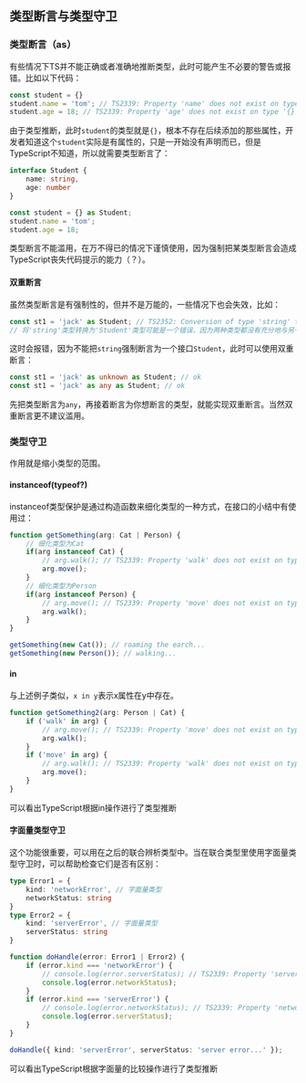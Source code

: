 ## 类型断言与类型守卫

### 类型断言（as）

有些情况下TS并不能正确或者准确地推断类型，此时可能产生不必要的警告或报错。比如以下代码：

```typescript
const student = {}
student.name = 'tom'; // TS2339: Property 'name' does not exist on type '{}'.
student.age = 18; // TS2339: Property 'age' does not exist on type '{}'.
```

由于类型推断，此时`student`的类型就是`{}`，根本不存在后续添加的那些属性，开发者知道这个`student`实际是有属性的，只是一开始没有声明而已，但是TypeScript不知道，所以就需要类型断言了：

```typescript
interface Student {
    name: string,
    age: number
}

const student = {} as Student;
student.name = 'tom';
student.age = 18; 
```

类型断言不能滥用，在万不得已的情况下谨慎使用，因为强制把某类型断言会造成TypeScript丧失代码提示的能力（？）。

#### 双重断言

虽然类型断言是有强制性的，但并不是万能的，一些情况下也会失效，比如：

```typescript
const st1 = 'jack' as Student; // TS2352: Conversion of type 'string' to type 'Student' may be a mistake because neither type sufficiently overlaps with the other. If this was intentional, convert the expression to 'unknown' first.
// 将'string'类型转换为'Student'类型可能是一个错误，因为两种类型都没有充分地与另一种类型重叠。如果这是故意的，首先将表达式转换为'unknown'。
```

这时会报错，因为不能把`string`强制断言为一个接口`Student`，此时可以使用双重断言：

```typescript
const st1 = 'jack' as unknown as Student; // ok
const st1 = 'jack' as any as Student; // ok
```

先把类型断言为`any`，再接着断言为你想断言的类型，就能实现双重断言。当然双重断言更不建议滥用。



### 类型守卫

作用就是缩小类型的范围。

#### instanceof(typeof?)

instanceof类型保护是通过构造函数来细化类型的一种方式，在接口的小结中有使用过：

```typescript
function getSomething(arg: Cat | Person) {
    // 细化类型为Cat
    if(arg instanceof Cat) {
        // arg.walk(); // TS2339: Property 'walk' does not exist on type 'Cat'.
        arg.move();
    }
    // 细化类型为Person
    if(arg instanceof Person) {
        // arg.move(); // TS2339: Property 'move' does not exist on type 'Person'.
        arg.walk();
    }
}

getSomething(new Cat()); // roaming the earch...
getSomething(new Person()); // walking...
```

#### in

与上述例子类似，`x in y`表示x属性在y中存在。

```typescript
function getSomething2(arg: Person | Cat) {
    if ('walk' in arg) {
        // arg.move(); // TS2339: Property 'move' does not exist on type 'Person'.
        arg.walk();
    }
    if ('move' in arg) {
        // arg.walk(); // TS2339: Property 'walk' does not exist on type 'Cat'.
        arg.move();
    }
}
```

可以看出TypeScript根据in操作进行了类型推断

#### 字面量类型守卫

这个功能很重要，可以用在之后的联合辨析类型中。当在联合类型里使用字面量类型守卫时，可以帮助检查它们是否有区别：

```typescript
type Error1 = {
    kind: 'networkError', // 字面量类型
    networkStatus: string
}
type Error2 = {
    kind: 'serverError', // 字面量类型
    serverStatus: string
}

function doHandle(error: Error1 | Error2) {
    if (error.kind === 'networkError') {
        // console.log(error.serverStatus); // TS2339: Property 'serverStatus' does not exist on type 'Error1'.
        console.log(error.networkStatus);
    }
    if (error.kind === 'serverError') {
        // console.log(error.networkStatus); // TS2339: Property 'networkStatus' does not exist on type 'Error2'.
        console.log(error.serverStatus);
    }
}

doHandle({ kind: 'serverError', serverStatus: 'server error...' });
```

可以看出TypeScript根据字面量的比较操作进行了类型推断

